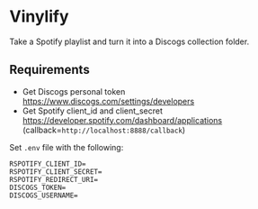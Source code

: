 # Vinylify

Take a Spotify playlist and turn it into a Discogs collection folder.

## Requirements
- Get Discogs personal token https://www.discogs.com/settings/developers
- Get Spotify client_id and client_secret https://developer.spotify.com/dashboard/applications (callback=`http://localhost:8888/callback`)


Set `.env` file with the following:

```env
RSPOTIFY_CLIENT_ID=
RSPOTIFY_CLIENT_SECRET=
RSPOTIFY_REDIRECT_URI=
DISCOGS_TOKEN=
DISCOGS_USERNAME=
```
